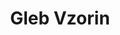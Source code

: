 ---
title: "Gleb Vzorin"
type: "people"

user_groups: ["Researcher"]
photo: "/images/photo/default-avatar.png"
role: "Postdoc"
department:
  - "SISU"
  - "NIL"
---